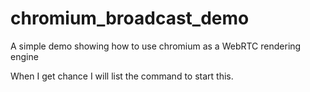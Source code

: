 # chromium_broadcast_demo
A simple demo showing how to use chromium as a WebRTC rendering engine

When I get chance I will list the command to start this.
